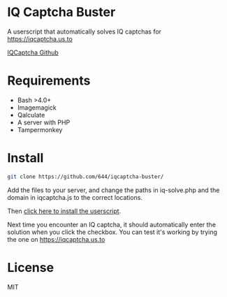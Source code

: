 # IQ Captcha Buster
A userscript that automatically solves IQ captchas for https://iqcaptcha.us.to

[IQCaptcha Github](https://github.com/ballerburg9005/IQcaptcha)

# Requirements
- Bash >4.0+
- Imagemagick
- Qalculate
- A server with PHP
- Tampermonkey

# Install
```bash
git clone https://github.com/644/iqcaptcha-buster/
```

Add the files to your server, and change the paths in iq-solve.php and the domain in iqcaptcha.js to the correct locations.

Then [click here to install the userscript](https://raw.githubusercontent.com/644/iqcaptcha-buster/main/iqcaptcha.user.js).

Next time you encounter an IQ captcha, it should automatically enter the solution when you click the checkbox. You can test it's working by trying the one on https://iqcaptcha.us.to

# License
MIT
